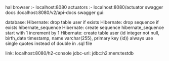 hal browser :- localhost:8080
actuators :- localhost:8080/actuator
swagger docs :localhost:8080/v2/api-docs
swagger gui:


database:
Hibernate: drop table user if exists
Hibernate: drop sequence if exists hibernate_sequence
Hibernate: create sequence hibernate_sequence start with 1 increment by 1
Hibernate: create table user (id integer not null, birth_date timestamp, name varchar(255), primary key (id))
always use single quotes instead of double in .sql file

link:  localhost:8080/h2-console
jdbc-url:  jdbc:h2:mem:testdb